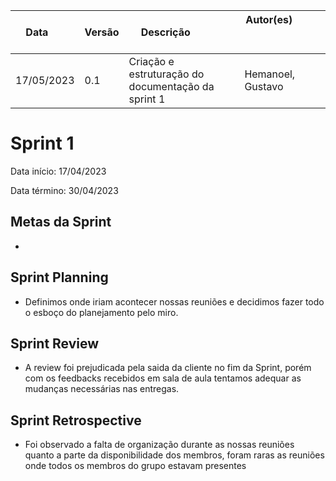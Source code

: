 | Data       | Versão | Descrição            | Autor(es)                                                   |
| ---------- | ------ | -------------------- | ------------------------------------------------------------ |
|17/05/2023 | 0.1 | Criação e estruturação do documentação da sprint 1 | Hemanoel, Gustavo|


# Sprint 1

Data início: 17/04/2023

Data término: 30/04/2023

## Metas da Sprint
* 

## Sprint Planning
* Definimos onde iriam acontecer nossas reuniões e decidimos fazer todo o esboço do planejamento pelo miro.

## Sprint Review
* A review foi prejudicada pela saida da cliente no fim da Sprint, porém com os feedbacks recebidos em sala de aula tentamos adequar as mudanças necessárias nas entregas.
 
## Sprint Retrospective
* Foi observado a falta de organização durante as nossas reuniões quanto a parte da disponibilidade dos membros, foram raras as reuniões onde todos os membros do grupo estavam presentes

















<!-- ## Práticas utilizadas do XP

| Práticas | Aplicação |
| ------------- |:-------------:|
| Refatoração | O Visual Studio Code será uma ferramenta utilizada para auxiliar o refatoramento de código, uma vez que essa IDE possui recursos integrados que suportam e auxiliam técnicas de refatoração |
| Projeto Simples | O Visual Studio Code será uma ferramenta que auxiliará no desenvolvimento de um código simples, uma vez que possui vários pacotes de extensões que simplificam o processo de desenvolvimento | 
| Integração Contínua |  O código irá ser frequentemente integrado (versionado) ajudando tanto na questão da transparência como no aumento da segurança do código a partir do controle de versões evitando perda do código por modificações. | 
| Testes Unitários | Adotaremos os testes unitários  a fim de garantir a qualidade do código e a sua aderência aos requisitos. |
| Posse Coletiva | A equipe passa a ser responsável por cada arquivo de código, não sendo necessário solicitar autorização para fazer alterações. |
| Padronização de código | Utilizaremos padrões de nomeclatura usando nomes descritivos, assim como convenções de nomenclatura(camelCase ou snake_case), também sera feito o uso consistente de espaços ou tab para a indentação correta do código além de comentários para explicar a funcionalidade do código. | 
| Small Releases (Pequenas versões) | Permite entregar o valor de forma incremental e interativa. |


em eu lembro dele explicando na aula, que os metodos de scrumxp que optamos na entrega 1

Desenvolveremos o projeto com o menor número possível de classes e método, passando em todos os testes e evitando duplicação de funcionalidades. -->

